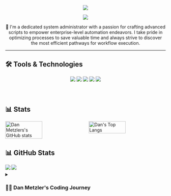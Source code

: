<p align="center">
    <img src="https://readme-typing-svg.demolab.com?font=Kanit&weight=500&size=30&duration=0000001&pause=1000&color=0FC1FF&center=true&repeat=false&width=435&lines=Dan+Metzler"/>
</p>

<p align="center">
    <img src="https://readme-typing-svg.demolab.com?font=Kanit&weight=300&size=26&pause=1000&color=0FC1FF&center=true&width=435&lines=System+Administrator;Security+%26+Automation+Engineer;UI%2FUX+Designer;Digital+Creator"/>
</p>

<p align="center">
👋 I'm a dedicated system administrator with a passion for crafting advanced scripts to empower enterprise-level automation endeavors. I take pride in optimizing processes to save valuable time and always strive to discover the most efficient pathways for workflow execution.
</p>

   <!-- <p align="left">
      <a href="https://www.youtube.com/c/fknight?sub_confirmation=1">
         <img alt="youtube subscribers" title="Subscribe to my YouTube channel" src="https://custom-icon-badges.demolab.com/youtube/channel/subscribers/UC2WHjPDvbE6O328n17ZGcfg?color=%23E05D44&label=SUBSCRIBE&logo=video&logoColor=white&style=for-the-badge&labelColor=CE4630"/></a> 
      <a href="https://www.youtube.com/c/fknight">
         <img alt="youtube views" title="YouTube views" src="https://custom-icon-badges.demolab.com/youtube/channel/views/UC2WHjPDvbE6O328n17ZGcfg?color=%23E1AD0E&logo=eye&logoColor=white&style=for-the-badge&labelColor=C79600"/></a> 
      <a href="https://github.com/ForrestKnight?tab=followers">
         <img alt="followers" title="Follow me on Github" src="https://custom-icon-badges.demolab.com/github/followers/ForrestKnight?color=236ad3&labelColor=1155ba&style=for-the-badge&logo=person-add&label=Follow&logoColor=white"/></a>
      <a href="https://github.com/ForrestKnight?tab=repositories&sort=stargazers">
         <img alt="total stars" title="Total stars on GitHub" src="https://custom-icon-badges.demolab.com/github/stars/ForrestKnight?color=55960c&style=for-the-badge&labelColor=488207&logo=star"/></a>
   </p> -->

---



## 🛠️ Tools & Technologies

<p align="center">
   <img src="https://img.shields.io/static/v1?label=OS&message=MacOS&color=0FC1FF&style=for-the-badge&logo=apple"/>
   <img src="https://img.shields.io/static/v1?label=Editor&message=VS%20Code&color=0FC1FF&style=for-the-badge&logo=visual-studio-code"/>
   <img src="https://img.shields.io/static/v1?label=Code&message=Python&color=0FC1FF&style=for-the-badge&logo=python"/>
   <img src="https://img.shields.io/static/v1?label=Code&message=PowerShell&color=0FC1FF&style=for-the-badge&logo=powershell"/>
   <img src="https://img.shields.io/static/v1?label=Tools&message=GitHub&color=0FC1FF&style=for-the-badge&logo=github"/>
</p>
<br />


<!-- ### 📺 Latest YouTube Videos -->

<!-- BEGIN YOUTUBE-CARDS -->
<!-- [![If the code works, don’t touch it.](https://ytcards.demolab.com/?id=wT07kW-aPUQ&title=If+the+code+works%2C+don%E2%80%99t+touch+it.&lang=en&timestamp=1693929644&background_color=%230d1117&title_color=%23ffffff&stats_color=%23dedede&max_title_lines=1&width=250&border_radius=5&duration=58 "If the code works, don’t touch it.")](https://www.youtube.com/watch?v=wT07kW-aPUQ)
[![I Built an AI That Feeds Me Coffee for Maximum Efficiency](https://ytcards.demolab.com/?id=tyAPu2cCOZE&title=I+Built+an+AI+That+Feeds+Me+Coffee+for+Maximum+Efficiency&lang=en&timestamp=1693404079&background_color=%230d1117&title_color=%23ffffff&stats_color=%23dedede&max_title_lines=1&width=250&border_radius=5&duration=539 "I Built an AI That Feeds Me Coffee for Maximum Efficiency")](https://www.youtube.com/watch?v=tyAPu2cCOZE)
[![My Entire Computer Science Student Setup in Notion](https://ytcards.demolab.com/?id=Nv1Z3Aximdg&title=My+Entire+Computer+Science+Student+Setup+in+Notion&lang=en&timestamp=1692043807&background_color=%230d1117&title_color=%23ffffff&stats_color=%23dedede&max_title_lines=1&width=250&border_radius=5&duration=1296 "My Entire Computer Science Student Setup in Notion")](https://www.youtube.com/watch?v=Nv1Z3Aximdg)
[![Stack Overflow is dead 😂](https://ytcards.demolab.com/?id=xsXisg-rceQ&title=Stack+Overflow+is+dead+%F0%9F%98%82&lang=en&timestamp=1691589645&background_color=%230d1117&title_color=%23ffffff&stats_color=%23dedede&max_title_lines=1&width=250&border_radius=5&duration=179 "Stack Overflow is dead 😂")](https://www.youtube.com/watch?v=xsXisg-rceQ)
[![How I Remember Everything (as a programmer)](https://ytcards.demolab.com/?id=u5DGCj5QQTg&title=How+I+Remember+Everything+%28as+a+programmer%29&lang=en&timestamp=1691420442&background_color=%230d1117&title_color=%23ffffff&stats_color=%23dedede&max_title_lines=1&width=250&border_radius=5&duration=592 "How I Remember Everything (as a programmer)")](https://www.youtube.com/watch?v=u5DGCj5QQTg)
[![Three tools that enhance my coding workflow](https://ytcards.demolab.com/?id=o4v1tFN7SBk&title=Three+tools+that+enhance+my+coding+workflow&lang=en&timestamp=1689693304&background_color=%230d1117&title_color=%23ffffff&stats_color=%23dedede&max_title_lines=1&width=250&border_radius=5&duration=60 "Three tools that enhance my coding workflow")](https://www.youtube.com/watch?v=o4v1tFN7SBk) -->
<!-- END YOUTUBE-CARDS -->

<!--[<img src="https://custom-icon-badges.demolab.com/badge/-Subscribe%20For%20More-red?style=for-the-badge&logo=video&logoColor=white"/>](https://www.youtube.com/c/fknight?sub_confirmation=1) -->

#

## 📊 Stats

<!-- | ![Dan Metzlers's GitHub stats](https://github-readme-stats.vercel.app/api?username=dmetz12&show_icons=true&hide_rank=true&theme=algolia) | ![Dan's Top Langs](https://github-readme-stats.vercel.app/api/top-langs/?username=dmetz12&layout=compact) |
|---|---| -->

<div style="display: flex; justify-content: space-between;">
    <img src="https://github-readme-stats.vercel.app/api?username=dmetz12&show_icons=true&hide_rank=true&theme=algolia" alt="Dan Metzlers's GitHub stats" width="48%">
    <img src="https://github-readme-stats.vercel.app/api/top-langs/?username=dmetz12&layout=compact" alt="Dan's Top Langs" width="48%">
</div>

## :bar_chart: GitHub Stats

<img align="left" src="https://github-readme-stats.vercel.app/api?username=dmetz12&show_icons=true&count_private=true">
<img align="left" src="https://github-readme-stats.vercel.app/api/top-langs/?username=dmetz12">



<!-- ![GitHub Streak](https://streak-stats.demolab.com?user=ForrestKnight&theme=gruvbox&border_radius=4.5) -->

#

<details>
 <summary><h3>👨‍💻 Dan Metzler's Coding Journey</h3></summary>
My coding journey commenced during my days as a curious information systems student, eager to explore the endless possibilities of the tech world. Upon graduating, I secured a role as a system administrator for a global firm, specializing in Identity and Access Management (IAM) and Privileged Access Management (PAM). Within this domain, I encountered numerous monotonous and repetitive tasks that fueled my determination to embrace PowerShell and Python, two powerful languages for automation and scripting. My aspiration is to further advance my skills in the automation realm and transition into the exciting world of DevOps, where I can blend my newfound scripting expertise with a holistic approach to software development and operations.
